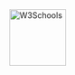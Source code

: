 <a href="https://www.w3schools.com">
<img border="0" alt="W3Schools" src="https://hcti.io/v1/image/db7e92dd-1d8c-4989-91b2-c1d2d245a513" width="100" height="100">
</a>

